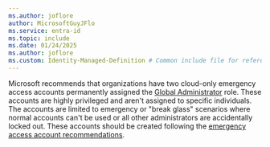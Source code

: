 ```yaml
---
ms.author: joflore
author: MicrosoftGuyJFlo
ms.service: entra-id
ms.topic: include
ms.date: 01/24/2025
ms.author: joflore
ms.custom: Identity-Managed-Definition # Common include file for referencing break-glass or emergency access accounts., sfi-ga-nochange
---
```


Microsoft recommends that organizations have two cloud-only emergency access accounts permanently assigned the [Global Administrator](/entra/identity/role-based-access-control/permissions-reference#global-administrator) role. These accounts are highly privileged and aren't assigned to specific individuals. The accounts are limited to emergency or "break glass" scenarios where normal accounts can't be used or all other administrators are accidentally locked out. These accounts should be created following the [emergency access account recommendations](/entra/identity/role-based-access-control/security-emergency-access).
